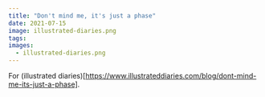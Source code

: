 ```yaml
---
title: "Don't mind me, it's just a phase"
date: 2021-07-15
image: illustrated-diaries.png
tags:
images:
  - illustrated-diaries.png
---
```


For (illustrated diaries)[https://www.illustrateddiaries.com/blog/dont-mind-me-its-just-a-phase].